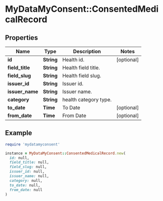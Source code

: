 # MyDataMyConsent::ConsentedMedicalRecord

## Properties

| Name | Type | Description | Notes |
| ---- | ---- | ----------- | ----- |
| **id** | **String** | Health id. | [optional] |
| **field_title** | **String** | Health field title. |  |
| **field_slug** | **String** | Health field slug. |  |
| **issuer_id** | **String** | Issuer id. |  |
| **issuer_name** | **String** | Issuer name. |  |
| **category** | **String** | health category type. |  |
| **to_date** | **Time** | To Date | [optional] |
| **from_date** | **Time** | From Date | [optional] |

## Example

```ruby
require 'mydatamyconsent'

instance = MyDataMyConsent::ConsentedMedicalRecord.new(
  id: null,
  field_title: null,
  field_slug: null,
  issuer_id: null,
  issuer_name: null,
  category: null,
  to_date: null,
  from_date: null
)
```

